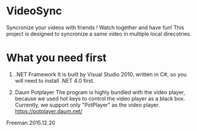 # VideoSync
Syncronize your videos with friends ! Watch together and have fun!
This project is designed to syncronize a same video in multiple local direcotries.

# What you need first
1. .NET Framework
It is built by Visual Studio 2010, written in C#,
so you will need to install .NET 4.0 first.

2. Daum Potplayer
The program is highly bundled with the video player,
because we used hot keys to control the video player as a black box.
Currently, we support only "PotPlayer" as the video player.
https://potplayer.daum.net/


Freeman 2015.12.20
